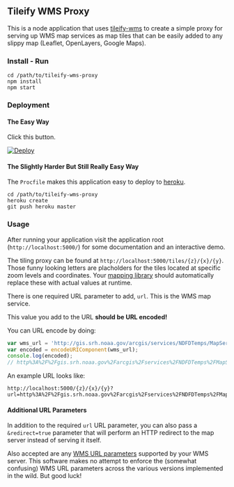 ## Tileify WMS Proxy

This is a node application that uses [tileify-wms](https://github.com/JasonSanford/tileify-wms) to create a simple proxy for serving up WMS map services as map tiles that can be easily added to any slippy map (Leaflet, OpenLayers, Google Maps).

### Install - Run

```
cd /path/to/tileify-wms-proxy
npm install
npm start
```

### Deployment

#### The Easy Way

Click this button.

[![Deploy](https://www.herokucdn.com/deploy/button.png)](https://heroku.com/deploy?template=https://github.com/JasonSanford/tileify-wms-proxy)

#### The Slightly Harder But Still Really Easy Way

The `Procfile` makes this application easy to deploy to [heroku](https://www.heroku.com/).

```
cd /path/to/tileify-wms-proxy
heroku create
git push heroku master
```

### Usage

After running your application visit the application root (`http://localhost:5000/`) for some documentation and an interactive demo.

The tiling proxy can be found at `http://localhost:5000/tiles/{z}/{x}/{y}`. Those funny looking letters are placholders for the tiles located at specific zoom levels and coordinates. Your [mapping library](http://leafletjs.com/reference.html#tilelayer) should automatically replace these with actual values at runtime.

There is one required URL parameter to add, `url`. This is the WMS map service.

This value you add to the URL **should be URL encoded!**

You can URL encode by doing:

```javascript
var wms_url = 'http://gis.srh.noaa.gov/arcgis/services/NDFDTemps/MapServer/WMSServer';
var encoded = encodeURIComponent(wms_url);
console.log(encoded);
// http%3A%2F%2Fgis.srh.noaa.gov%2Farcgis%2Fservices%2FNDFDTemps%2FMapServer%2FWMSServer
```

An example URL looks like:

    http://localhost:5000/{z}/{x}/{y}?url=http%3A%2F%2Fgis.srh.noaa.gov%2Farcgis%2Fservices%2FNDFDTemps%2FMapServer%2FWMSServer

#### Additional URL Parameters

In addition to the required `url` URL parameter, you can also pass a `&redirect=true` parameter that will perform an HTTP redirect to the map server instead of serving it itself.

Also accepted are any [WMS URL parameters](http://docs.geoserver.org/stable/en/user/services/wms/reference.html) supported by your WMS server. This software makes no attempt to enforce the (somewhat confusing) WMS URL parameters across the various versions implemented in the wild. But good luck!
